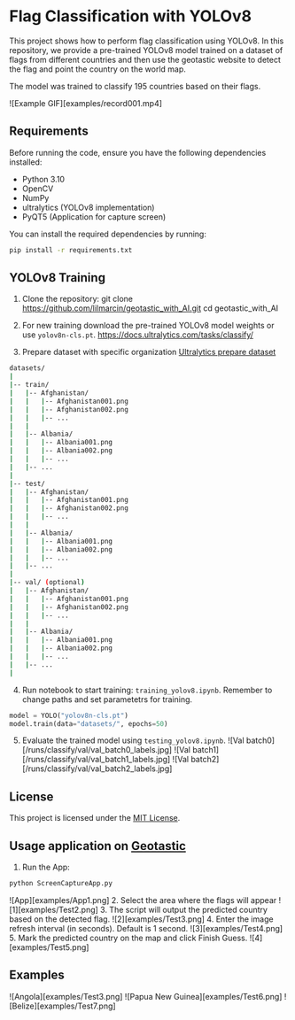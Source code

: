 # Flag Classification with YOLOv8

This project shows how to perform flag classification using YOLOv8. In this repository, we provide a pre-trained YOLOv8 model trained on a dataset of flags from different countries and then use the geotastic website to detect the flag and point the country on the world map.

The model was trained to classify 195 countries based on their flags.


![Example GIF][examples/record001.mp4]

## Requirements

Before running the code, ensure you have the following dependencies installed:
- Python 3.10
- OpenCV
- NumPy
- ultralytics (YOLOv8 implementation)
- PyQT5 (Application for capture screen)

You can install the required dependencies by running:
```bash
pip install -r requirements.txt
```

## YOLOv8 Training
1. Clone the repository:
git clone https://github.com/lilmarcin/geotastic_with_AI.git
cd geotastic_with_AI

2. For new training download the pre-trained YOLOv8 model weights or use `yolov8n-cls.pt`.
https://docs.ultralytics.com/tasks/classify/

3. Prepare dataset with specific organization [Ultralytics prepare dataset](https://docs.ultralytics.com/datasets/classify/)

```bash
datasets/
|
|-- train/
|   |-- Afghanistan/
|   |   |-- Afghanistan001.png
|   |   |-- Afghanistan002.png
|   |   |-- ...
|   |
|   |-- Albania/
|   |   |-- Albania001.png
|   |   |-- Albania002.png
|   |   |-- ...
|   |-- ...
|
|-- test/
|   |-- Afghanistan/
|   |   |-- Afghanistan001.png
|   |   |-- Afghanistan002.png
|   |   |-- ...
|   |
|   |-- Albania/
|   |   |-- Albania001.png
|   |   |-- Albania002.png
|   |   |-- ...
|   |-- ...
|
|-- val/ (optional)
|   |-- Afghanistan/
|   |   |-- Afghanistan001.png
|   |   |-- Afghanistan002.png
|   |   |-- ...
|   |
|   |-- Albania/
|   |   |-- Albania001.png
|   |   |-- Albania002.png
|   |   |-- ...
|   |-- ...
|
```
4. Run notebook to start training: `training_yolov8.ipynb`. Remember to change paths and set parametetrs for training.
```python
model = YOLO("yolov8n-cls.pt")
model.train(data="datasets/", epochs=50)
```

5. Evaluate the trained model using `testing_yolov8.ipynb`.
![Val batch0][/runs/classify/val/val_batch0_labels.jpg]
![Val batch1][/runs/classify/val/val_batch1_labels.jpg]
![Val batch2][/runs/classify/val/val_batch2_labels.jpg]
## License

This project is licensed under the [MIT License](LICENSE).

## Usage application on [Geotastic](https://geotastic.net/highscore-hunt)
1. Run the App:
```bash
python ScreenCaptureApp.py
```
![App][examples/App1.png]
2. Select the area where the flags will appear 
![1][examples/Test2.png]
3. The script will output the predicted country based on the detected flag.
![2][examples/Test3.png]
4. Enter the image refresh interval (in seconds). Default is 1 second.
![3][examples/Test4.png]
5. Mark the predicted country on the map and click Finish Guess.
![4][examples/Test5.png]
## Examples
![Angola][examples/Test3.png]
![Papua New Guinea][examples/Test6.png]
![Belize][examples/Test7.png]




